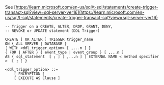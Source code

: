 See [https://learn.microsoft.com/en-us/sql/t-sql/statements/create-trigger-transact-sql?view=sql-server-ver16](https://learn.microsoft.com/en-us/sql/t-sql/statements/create-trigger-transact-sql?view=sql-server-ver16)
```
-- Trigger on a CREATE, ALTER, DROP, GRANT, DENY, 
-- REVOKE or UPDATE statement (DDL Trigger)  
  
CREATE [ OR ALTER ] TRIGGER trigger_name   
ON { ALL SERVER | DATABASE }   
[ WITH <ddl_trigger_option> [ ,...n ] ]  
{ FOR | AFTER } { event_type | event_group } [ ,...n ]  
AS { sql_statement  [ ; ] [ ,...n ] | EXTERNAL NAME < method specifier >  [ ; ] }  
  
<ddl_trigger_option> ::=  
    [ ENCRYPTION ]  
    [ EXECUTE AS Clause ]
```
